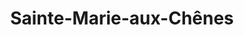 ---
title: Sainte-Marie-aux-Chênes
url: /sainte-marie-aux-chenes/
latitude: 49.198
longitude: 5.996
---